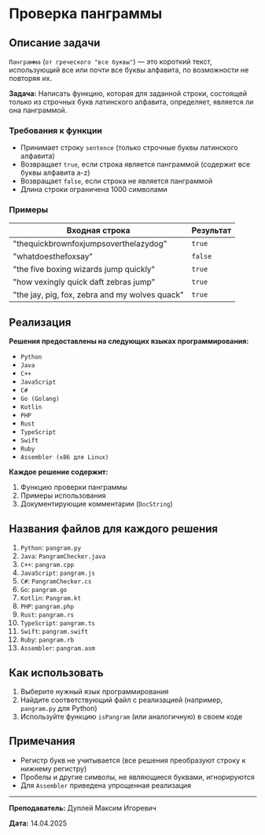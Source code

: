 # Проверка панграммы

## Описание задачи

`Панграмма` (`от греческого "все буквы"`) — это короткий текст, использующий все или почти все буквы алфавита, по возможности не повторяя их.

**Задача:**
Написать функцию, которая для заданной строки, состоящей только из строчных букв латинского алфавита, определяет, является ли она панграммой.

### Требования к функции

- Принимает строку `sentence` (только строчные буквы латинского алфавита)
- Возвращает `true`, если строка является панграммой (содержит все буквы алфавита a-z)
- Возвращает `false`, если строка не является панграммой
- Длина строки ограничена 1000 символами

### Примеры

| Входная строка | Результат |
|----------------|-----------|
| "thequickbrownfoxjumpsoverthelazydog" | `true` |
| "whatdoesthefoxsay" | `false` |
| "the five boxing wizards jump quickly" | `true` |
| "how vexingly quick daft zebras jump" | `true` |
| "the jay, pig, fox, zebra and my wolves quack" | `true` |

## Реализация

**Решения предоставлены на следующих языках программирования:**

- `Python`
- `Java`
- `C++`
- `JavaScript`
- `C#`
- `Go (Golang)`
- `Kotlin`
- `PHP`
- `Rust`
- `TypeScript`
- `Swift`
- `Ruby`
- `Assembler (x86 для Linux)`

**Каждое решение содержит:**

1. Функцию проверки панграммы
2. Примеры использования
3. Документирующие комментарии (`DocString`)

## Названия файлов для каждого решения

1. `Python`: `pangram.py`
2. `Java`: `PangramChecker.java`
3. `C++`: `pangram.cpp`
4. `JavaScript`: `pangram.js`
5. `C#`: `PangramChecker.cs`
6. `Go`: `pangram.go`
7. `Kotlin`: `Pangram.kt`
8. `PHP`: `pangram.php`
9. `Rust`: `pangram.rs`
10. `TypeScript`: `pangram.ts`
11. `Swift`: `pangram.swift`
12. `Ruby`: `pangram.rb`
13. `Assembler`: `pangram.asm`

## Как использовать

1. Выберите нужный язык программирования
2. Найдите соответствующий файл с реализацией (например, `pangram.py` для Python)
3. Используйте функцию `isPangram` (или аналогичную) в своем коде

## Примечания

- Регистр букв не учитывается (все решения преобразуют строку к нижнему регистру)
- Пробелы и другие символы, не являющиеся буквами, игнорируются
- Для `Assembler` приведена упрощенная реализация

---

**Преподаватель:** Дуплей Максим Игоревич

**Дата:** 14.04.2025
